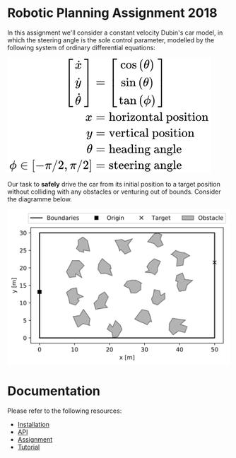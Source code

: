 # Robotic Planning Assignment 2018

In this assignment we'll consider a constant velocity Dubin's car model, in which the steering angle is the sole control parameter, modelled by the following system of ordinary differential equations:

![](doc/eom.svg)

Our task to **safely** drive the car from its initial position to a target position without colliding with any obstacles or venturing out of bounds. Consider the diagramme below.

![](doc/env.svg)

# Documentation

Please refer to the following resources:

- [Installation](doc/install.md)
- [API](doc/api.md)
- [Assignment](doc/assignment.md)
- [Tutorial](notebooks/tutorial.ipynb)
